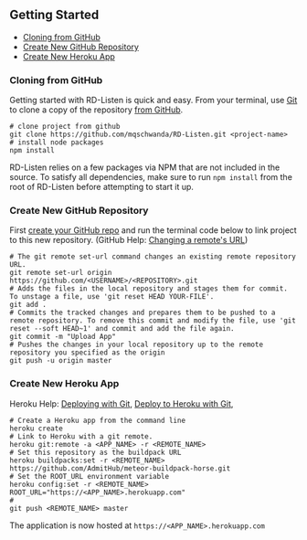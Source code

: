 ## Getting Started
* [Cloning from GitHub](#cloning-from-github)
* [Create New GitHub Repository](#create-new-github-repository)
* [Create New Heroku App](#create-new-heroku-app)

### Cloning from GitHub
Getting started with RD-Listen is quick and easy. From your terminal, use [Git](http://git-scm.com) to clone a copy of the repository [from GitHub](https://github.com/mqschwanda/RD-Listen).

```shell
# clone project from github
git clone https://github.com/mqschwanda/RD-Listen.git <project-name>
# install node packages
npm install
```

RD-Listen relies on a few packages via NPM that are not included in the source. To satisfy all dependencies, make sure to run `npm install` from the root of RD-Listen before attempting to start it up.

### Create New GitHub Repository
First [create your GitHub repo](https://github.com/) and run the terminal code below to link project to this new repository. (GitHub Help: [Changing a remote's URL](https://help.github.com/articles/changing-a-remote-s-url/))

```shell
# The git remote set-url command changes an existing remote repository URL.
git remote set-url origin https://github.com/<USERNAME>/<REPOSITORY>.git
# Adds the files in the local repository and stages them for commit. To unstage a file, use 'git reset HEAD YOUR-FILE'.
git add .
# Commits the tracked changes and prepares them to be pushed to a remote repository. To remove this commit and modify the file, use 'git reset --soft HEAD~1' and commit and add the file again.
git commit -m "Upload App"
# Pushes the changes in your local repository up to the remote repository you specified as the origin
git push -u origin master
```

### Create New Heroku App
Heroku Help: [Deploying with Git](https://devcenter.heroku.com/articles/git), [Deploy to Heroku with Git](https://devcenter.heroku.com/articles/git),

```shell
# Create a Heroku app from the command line
heroku create
# Link to Heroku with a git remote.
heroku git:remote -a <APP_NAME> -r <REMOTE_NAME>
# Set this repository as the buildpack URL
heroku buildpacks:set -r <REMOTE_NAME> https://github.com/AdmitHub/meteor-buildpack-horse.git
# Set the ROOT_URL environment variable
heroku config:set -r <REMOTE_NAME> ROOT_URL="https://<APP_NAME>.herokuapp.com"
#
git push <REMOTE_NAME> master
```

The application is now hosted at `https://<APP_NAME>.herokuapp.com`
